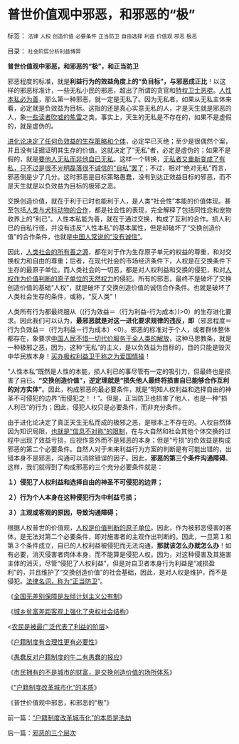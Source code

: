 # 普世价值观中邪恶，和邪恶的“极”

标签： `法律` `人权` `创造价值` `必要条件` `正当防卫` `自由选择` `利益` `价值观` `邪恶` `极恶` 

目录： `社会阶层分析利益博羿`

**普世价值观中邪恶，和邪恶的“极”，和正当防卫**

邪恶程度的标准，就是**利益行为的效益角度上的“负目标”，与邪恶成正比**！以这样的邪恶标准计，一些无私小民的邪恶，超出了所谓的贪官和[特权卫士恶棍](../../../2009/10/25/特权卫士生产线和怪胎民主派.md)。[人性本私必为善](../../../2009/9/24/人性本私必为善.md)，那么第一种邪恶，就一定是无私了。因为无私者，如果从无私主体来看，必定就是负效益为目标。这指的还是真心实意无私的人，才是天生就是邪恶的人，象[一些读者吹嘘的焦雷](../../../2010/1/17/春秋笔法“为了大众的利益”.md)之类。事实上，天生的无私是不存在的，如果不是虚假的，就是虚伪的。

[进化论决定了任何负效益的生存策略和个体](../../../2010/1/15/进化论本质规律就是成本效益定律.md)，必定早已灭绝；至少是很偶然个案，并且没有证据证明其生存的价值。这就决定了“无私”者，必定是虚伪的；如果不是假的，就是[要他人无私而非他自已无私](http://hi.baidu.com/darthchn/blog/item/e35371948a360a42d1135e84.html)。这样一个转换，[无私者又重新变成了有私，只不过是很不光明磊落很不诚信的“自私”罢了](../../../2009/3/26/人性本私！无私与自私是同义词.md)；不过，相对“绝对无私”而言，邪恶倒是少了几分。这时邪恶是目标策略愚蠢，没有到达正效益目标的邪恶，而不是天生就是以负效益为目标的极邪之恶。

交换创造价值，就在于利于已时也能利于人，是人类“社会性”本能的价值体现。甚至包括[人类与犬科动物的合作](../../../2009/4/20/人性本私来源于生物进化论的生物属性.md)，都是社会性的表现，完全解释了包括同性恋和宠物收养上的“利已”。人性本私能为善，就在于通过交换，构成了互利的合作。损人利已的自私行径，并没有违反“人性本私”的基本属性，但是却破坏了“交换创造价值”的合作条件，也就是[中国人常说的“没有诚信”](../../../2010/1/29/为什么诚信守约是普适价值观的公平标准.md)。

因此，[人类社会的所有善之源](../../../2009/9/24/人性本私必为善.md)，都在对于作为生存原子单元的权益的尊重，和对交换权力和自由的尊重；后者，在现代社会的市场经济条件下，人权是在交换条件下生存的最原子单位。而人类社会的一切恶，都是对人权利益和交换的侵犯，和对[人权作为价值判断的原子单位的天然权力](../../../2010/1/21/人权是价值判断的原子单位.md)的侵犯。所有的邪恶，最终不是破坏了交换创造价值的基础“人权”，就是破坏了交换创造价值的诚信合作条件。也就是破坏了人类社会生存的条件，或称，“反人类”！

人类所有行为都最终服从（(行为效益＝（行为利益-行为成本）)>0）的生存进化要求。因此我们可以认为，**最邪恶就是对这一进化要求规律的违反，即**（邪恶程度＝行为负效益＝（行为利益－行为成本）<0）。邪恶的标准对于个人，或者群体整体都存在，象要求[中国人民不惜一切代价服务于全人类的解放](../../../2009/6/30/不惜一切代价牺牲全民族利益是卖国！叛国！.md)，这种马恩教条，就是一种极邪之恶，因为，这种“无私”的主义，是以负效益为目标的，目的只能是毁灭中华民族本身！[买办极权利益卫干称之为爱国情操](../../../2009/9/29/民族主义可以是卖国手段，爱国与卖国可以逻辑等效.md)！

“人性本私”既然是人性的本能，损人利已的事尽管有一定的吸引力，但最终也是损害了自已。**“交换创造价值”，逆定理就是“损失他人最终将损害自已能够合作互利的对方实体”**。因此，构成邪恶的最必要条件，就是“明知人权利益和选择自由的神圣不可侵犯的边界”而侵犯之！！”。但是，正当防卫也损害了他人，也是一种“损人利已”的行为；因此，侵犯人权只是必要条件，而非充分条件。

由于进化论决定了真正天生无私而成的极邪之恶，是根本上不存在的。人权自然体因为知识局限，[也就是“信息不对称”的限制](../../../2010/1/29/老子思想是极右；“信息不对称”是左帽.md)，在与大自然和社会其他个体交换的过程中出现了效益亏损，应视作意外而不是邪恶的本身；但是“亏损”的负效益是构成邪恶的第二个必要条件。自然人对于未来利益行为方案的判断是有可能出错的，出错本身不是邪恶，沟通可以消除错误的因子。因此，**邪恶的第三个条件沟通障碍**。这样，我们就得到了构成邪恶的三个充分必要条件就是：

**１）侵犯了人权利益和选择自由的神圣不可侵犯的边界；**

**２）行为个人本身在这种侵犯行为中利益亏损；**

**３）主观或客观的原因，导致沟通障碍；**

根据人权普世的价值观，[人权是价值判断的原子单位](../../../2010/1/21/人权是价值判断的原子单位.md)。因此，作为被邪恶侵害的客体，是无法对第二个必要条件，即对施害者的主观作出判断的。因此，一旦第１和第３个条件成立，自已的人权利益被侵犯而无法沟通，**那就该怎么办就怎么办**！如有必要，消灭侵害者肉体本身，而不能算是侵犯人权。因为，对这种侵害及其施害主体的消灭，尽管“侵犯了人权利益”，但是对自卫者本身行为利益是“减损盈利”的，并且维护了“交换创造价值”的社会基础，因此，是对人权是维护，而不是侵犯。[法律名词，称为“正当防卫](../../../2009/9/23/战场上没有大声疾呼的中间派.md)”。



《[全国无差别保障是左倾计划主义公有制](../../../2009/9/7/全国无差别保障是注定失败的左倾计划经济公有制.md)》

《[城乡贫富差距客观上强化了央权社会结构](../../../2009/9/8/城乡贫富差距客观上强化了央权社会结构.md)》

<[农民是被最广泛代表了利益的阶层](../../../2009/9/8/农村也是等级社会.md)>

《[户籍制度有合理性更有必要性](../../../2009/9/29/户籍制度的合理性和必要性专题讨论目录.md)》

《[愚蠢反对户籍制度的牛二有愚蠢的报应](../../../2010/1/27/愚蠢的人自然有愚蠢的报应.md)》

《[市民拥有的不是城市的财富，是交换创造价值的场所体系](../../../2010/1/29/市民拥有的不是城市的财富，是交换创造价值的场所体系.md)》

《[“户籍制度改革城市化”的本质](../../../2010/1/29/“户籍制度改革城市化”的本质是浩劫.md)》

《普世价值观中邪恶，和邪恶的“极”》

前一篇：[“户籍制度改革城市化”的本质是浩劫](../../../2010/1/29/“户籍制度改革城市化”的本质是浩劫.md)

后一篇：[邪恶的三个层次](../../../2010/1/30/邪恶的三个层次.md)